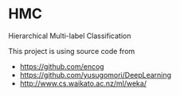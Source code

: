 # HMC

Hierarchical Multi-label Classification

This project is using source code from
- https://github.com/encog
- https://github.com/yusugomori/DeepLearning
- http://www.cs.waikato.ac.nz/ml/weka/
